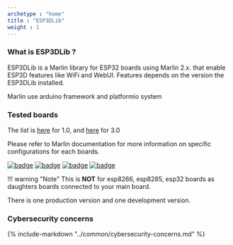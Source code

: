 ```yaml
---
archetype : "home"
title : "ESP3DLib"
weight : 1
---
```


### What is ESP3DLib ?

ESP3DLib is a Marlin library for ESP32 boards using Marlin 2.x. that enable ESP3D features like WiFi and WebUI.
Features depends on the version the ESP3DLib installed.

Marlin use arduino framework and platformio system

### Tested boards 

The list is [here](./Version_1.X/hardware/) for 1.0, and [here](./Version_3.X/hardware/) for 3.0

Please refer to Marlin documentation for more information on specific configurations for each boards.

[![badge](https://img.shields.io/badge/Github-ESP3DLib-green?style=plastic&logo=github)](https://github.com/luc-github/ESP3DLib)
[![badge](https://img.shields.io/github/stars/luc-github/ESP3DLib?style=plastic)](https://github.com/luc-github/ESP3DLib/stargazers)
[![badge](https://img.shields.io/github/contributors/luc-github/esp3dlib?style=plastic)](https://github.com/luc-github/ESP3DLib)
[![badge](https://img.shields.io/discord/752822148795596940?color=blue&label=discord-esp3d&logo=discord)](https://discord.gg/Z4ujTwE)

!!! warning "Note"
    This is **NOT** for  esp8266, esp8285, esp32 boards as daughters boards connected to your main board.


There is one production version and one development version.   

### Cybersecurity concerns

{% include-markdown "../common/cybersecurity-concerns.md" %}
